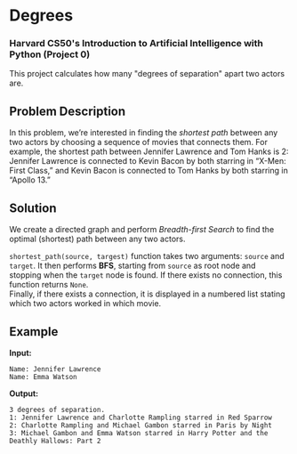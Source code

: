 # Degrees
### Harvard CS50's Introduction to Artificial Intelligence with Python (Project 0)

This project calculates how many "degrees of separation" apart two actors are.

## Problem Description
In this problem, we’re interested in finding the *shortest path* between any two actors by choosing a sequence of movies that connects them. For example, the shortest path between Jennifer Lawrence and Tom Hanks is 2: Jennifer Lawrence is connected to Kevin Bacon by both starring in “X-Men: First Class,” and Kevin Bacon is connected to Tom Hanks by both starring in “Apollo 13.”

## Solution
We create a directed graph and perform *Breadth-first Search* to find the optimal (shortest) path between any two actors.

`shortest_path(source, targest)` function takes two arguments: `source` and `target`. It then performs **BFS**, starting from `source` as root node and stopping when the `target` node is found. If there exists no connection, this function returns `None`.<br>
Finally, if there exists a connection, it is displayed in a numbered list stating which two actors worked in which movie.

## Example
**Input:**
```
Name: Jennifer Lawrence
Name: Emma Watson
```
**Output:**
```
3 degrees of separation.
1: Jennifer Lawrence and Charlotte Rampling starred in Red Sparrow
2: Charlotte Rampling and Michael Gambon starred in Paris by Night
3: Michael Gambon and Emma Watson starred in Harry Potter and the Deathly Hallows: Part 2
```